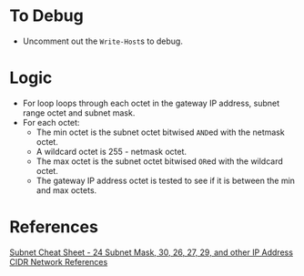 # To Debug
* Uncomment out the `Write-Host`s to debug.


# Logic
* For loop loops through each octet in the gateway IP address, subnet range octet and subnet mask.
* For each octet:
    * The min octet is the subnet octet bitwised `AND`ed with the netmask octet.
    * A wildcard octet is 255 - netmask octet.
    * The max octet is the subnet octet bitwised `OR`ed with the wildcard octet.
    * The gateway IP address octet is tested to see if it is between the min and max octets.

# References

[Subnet Cheat Sheet - 24 Subnet Mask, 30, 26, 27, 29, and other IP Address CIDR Network References](https://www.freecodecamp.org/news/subnet-cheat-sheet-24-subnet-mask-30-26-27-29-and-other-ip-address-cidr-network-references/)